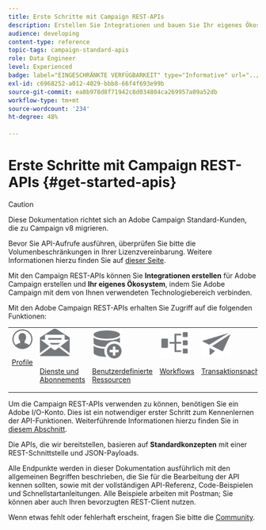 ```yaml
---
title: Erste Schritte mit Campaign REST-APIs
description: Erstellen Sie Integrationen und bauen Sie Ihr eigenes Ökosystem auf, indem Sie Campaign mit einer Reihe von Technologien verknüpfen.
audience: developing
content-type: reference
topic-tags: campaign-standard-apis
role: Data Engineer
level: Experienced
badge: label="EINGESCHRÄNKTE VERFÜGBARKEIT" type="Informative" url="../campaign-standard-migration-home.md" tooltip="Auf Campaign Standard migrierter Benutzer beschränkt"
exl-id: c6968252-a012-4029-bbb8-66f4f693e99b
source-git-commit: ea8b978d8f71942c8d034804ca269957a09a52db
workflow-type: tm+mt
source-wordcount: '234'
ht-degree: 48%

---
```


# Erste Schritte mit Campaign REST-APIs {#get-started-apis}

>[!CAUTION]
>
>Diese Dokumentation richtet sich an Adobe Campaign Standard-Kunden, die zu Campaign v8 migrieren.
>
>Bevor Sie API-Aufrufe ausführen, überprüfen Sie bitte die Volumenbeschränkungen in Ihrer Lizenzvereinbarung. Weitere Informationen hierzu finden Sie auf [dieser Seite](https://helpx.adobe.com/de/legal/product-descriptions/campaign-standard.html#ITInfrastructureResourcesbyActiveProfilesTiers).

Mit den Campaign REST-APIs können Sie **Integrationen erstellen** für Adobe Campaign erstellen und **Ihr eigenes Ökosystem**, indem Sie Adobe Campaign mit dem von Ihnen verwendeten Technologiebereich verbinden.

Mit den Adobe Campaign REST-APIs erhalten Sie Zugriff auf die folgenden Funktionen:

<table><tr>
 <td valign="top"><a href="retrieving-profiles.md"><img width="60px" alt="Bedingungen" src="assets/icon_profile.svg"/></a><p><a href="retrieving-profiles.md">Profile</a></p></td>
<td valign="top"><a href="creating-a-service.md"><img width="60px" alt="Bedingungen" src="assets/icon_services.svg"/></a><p><a href="creating-a-service.md">Dienste und Abonnements</a></p></td>
<td valign="top"><a href="interacting-with-custom-resources.md"><img width="60px" alt="Bedingungen" src="assets/icon_customresources.svg"/></a><p><a href="interacting-with-custom-resources.md">Benutzerdefinierte Ressourcen</a></p></td>
<td valign="top"><a href="controlling-a-workflow.md"><img width="60px" alt="Bedingungen" src="assets/icon_workflows.svg"/></a><p><a href="controlling-a-workflow.md">Workflows</a></p></td>
<td valign="top"><a href="managing-transactional-messages.md"><img width="60px" alt="Bedingungen" src="assets/icon_transactionalmessage.svg"/></a><p><a href="managing-transactional-messages.md">Transaktionsnachrichten</a></p></td>
</tr></table>

Um die Campaign REST-APIs verwenden zu können, benötigen Sie ein Adobe I/O-Konto. Dies ist ein notwendiger erster Schritt zum Kennenlernen der API-Funktionen.
Weiterführende Informationen hierzu finden Sie in [diesem Abschnitt](setting-up-api-access.md).

Die APIs, die wir bereitstellen, basieren auf **Standardkonzepten** mit einer REST-Schnittstelle und JSON-Payloads.

Alle Endpunkte werden in dieser Dokumentation ausführlich mit den allgemeinen Begriffen beschrieben, die Sie für die Bearbeitung der API kennen sollten, sowie mit der vollständigen API-Referenz, Code-Beispielen und Schnellstartanleitungen. Alle Beispiele arbeiten mit Postman; Sie können aber auch Ihren bevorzugten REST-Client nutzen.

Wenn etwas fehlt oder fehlerhaft erscheint, fragen Sie bitte die [Community](https://experienceleaguecommunities.adobe.com/t5/adobe-campaign-standard/ct-p/adobe-campaign-standard-community).
